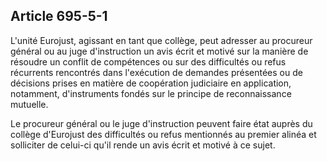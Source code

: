 Article 695-5-1
----
L'unité Eurojust, agissant en tant que collège, peut adresser au procureur
général ou au juge d'instruction un avis écrit et motivé sur la manière de
résoudre un conflit de compétences ou sur des difficultés ou refus récurrents
rencontrés dans l'exécution de demandes présentées ou de décisions prises en
matière de coopération judiciaire en application, notamment, d'instruments
fondés sur le principe de reconnaissance mutuelle.

Le procureur général ou le juge d'instruction peuvent faire état auprès du
collège d'Eurojust des difficultés ou refus mentionnés au premier alinéa et
solliciter de celui-ci qu'il rende un avis écrit et motivé à ce sujet.
